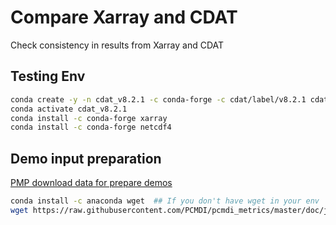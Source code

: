 # Compare Xarray and CDAT

Check consistency in results from Xarray and CDAT

## Testing Env

```bash
conda create -y -n cdat_v8.2.1 -c conda-forge -c cdat/label/v8.2.1 cdat "libnetcdf=*=mpi_openmpi_*" "mesalib=17.3.9" "python=3.7"
conda activate cdat_v8.2.1
conda install -c conda-forge xarray 
conda install -c conda-forge netcdf4 
```

## Demo input preparation
[PMP download data for prepare demos](https://github.com/PCMDI/pcmdi_metrics/blob/master/doc/jupyter/Demo/Demo_0_download_data.ipynb)
```bash
conda install -c anaconda wget  ## If you don't have wget in your env
wget https://raw.githubusercontent.com/PCMDI/pcmdi_metrics/master/doc/jupyter/Demo/Demo_0_download_data.ipynb
```
